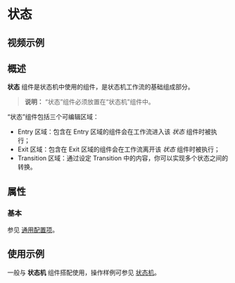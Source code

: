 # 状态

## 视频示例

## 概述

**状态** 组件是状态机中使用的组件，是状态机工作流的基础组成部分。

> **说明：**
>“状态”组件必须放置在“状态机”组件中。

“状态”组件包括三个可编辑区域：
- Entry 区域：包含在 Entry 区域的组件会在工作流进入该 *状态* 组件时被执行；
- Exit 区域：包含在 Exit 区域的组件会在工作流离开该 *状态* 组件时被执行；
- Transition 区域：通过设定 Transition 中的内容，你可以实现多个状态之间的转换。

## 属性

### 基本

参见 [通用配置项](../Appendix/CommonConfigurationItems.md)。

## 使用示例

一般与 **状态机** 组件搭配使用，操作样例可参见 [状态机](activity/../StateMachine.md)。
